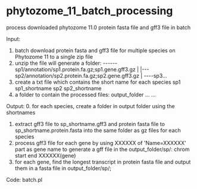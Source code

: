# phytozome_11_batch_processing
process downloaded phytozome 11.0 protein fasta file and gff3 file in batch

Input: 
  1. batch download protein fasta and gff3 file for multiple species on Phytozome 11 to a single zip file
  2. unzip the file will generate a folder:
      ------sp1/annotation/sp1.protein.fa.gz;sp1.gene.gff3.gz
        |
        |---sp2/annotation/sp2.protein.fa.gz;sp2.gene.gff3.gz
        |
        ----sp3...
  3. create a txt file which contains the short name for each species
        sp1       sp1_shortname
        sp2       sp2_shortname
  4. a folder to contain the processed files: output_folder
        ... ...

Output: 
  0. for each species, create a folder in output folder using the shortnames
  1. extract gff3 file to sp_shortname.gff3 and protein fasta file to sp_shortname.protein.fasta into the same folder as gz files for each species
  2. process gff3 file for each gene by using XXXXXX of 'Name=XXXXXX' part as gene name to generate a gff file in the output_folder/sp/:
      chrom start end XXXXXX(gene)
  3. for each gene, find the longest transcript in protein fasta file and output them in a fasta file in output_folder/sp/;

Code:
  batch.pl
  
